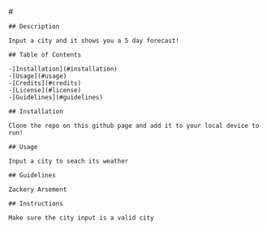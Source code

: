 #<Weather Dashboard>

    ## Description

    Input a city and it shows you a 5 day forecast!

    ## Table of Contents

    -[Installation](#installation)
    -[Usage](#usage)
    -[Credits](#credits)
    -[License](#license)
    -[Guidelines](#guidelines)

    ## Installation

    Clone the repo on this github page and add it to your local device to run!

    ## Usage

    Input a city to seach its weather

    ## Guidelines

    Zackery Arsement

    ## Instructions

    Make sure the city input is a valid city